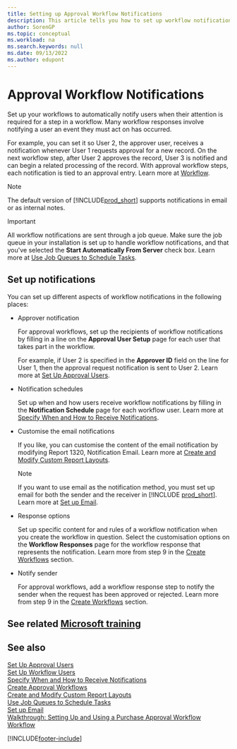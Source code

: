 ```yaml
---
title: Setting up Approval Workflow Notifications
description: This article tells you how to set up workflow notifications to alert a user that an event has occurred that they must react to; a workflow response is required.
author: SorenGP
ms.topic: conceptual
ms.workload: na
ms.search.keywords: null
ms.date: 09/13/2022
ms.author: edupont
---
```

# <a name="approval-workflow-notifications" />Approval Workflow Notifications

Set up your workflows to automatically notify users when their attention is required for a step in a workflow. Many workflow responses involve notifying a user an event they must act on has occurred.

For example, you can set it so User 2, the approver user, receives a notification whenever User 1 requests approval for a new record. On the next workflow step, after User 2 approves the record, User 3 is notified and can begin a related processing of the record. With approval workflow steps, each notification is tied to an approval entry. Learn more at [Workflow](across-workflow.md).  

> [!NOTE]  
> The default version of [!INCLUDE[prod_short](includes/prod_short.md)] supports notifications in email or as internal notes.  

> [!IMPORTANT]  
> All workflow notifications are sent through a job queue. Make sure the job queue in your installation is set up to handle workflow notifications, and that you've selected the **Start Automatically From Server** check box. Learn more at [Use Job Queues to Schedule Tasks](admin-job-queues-schedule-tasks.md).

## <a name="set-up-notifications" />Set up notifications

You can set up different aspects of workflow notifications in the following places:  

* Approver notification

  For approval workflows, set up the recipients of workflow notifications by filling in a line on the **Approval User Setup** page for each user that takes part in the workflow.  

  For example, if User 2 is specified in the **Approver ID** field on the line for User 1, then the approval request notification is sent to User 2. Learn more at [Set Up Approval Users](across-how-to-set-up-approval-users.md). 
  
* Notification schedules

  Set up when and how users receive workflow notifications by filling in the **Notification Schedule** page for each workflow user. Learn more at [Specify When and How to Receive Notifications](across-how-to-specify-when-and-how-to-receive-notifications.md). 
  
* Customise the email notifications

  If you like, you can customise the content of the email notification by modifying Report 1320, Notification Email. Learn more at [Create and Modify Custom Report Layouts](ui-how-create-custom-report-layout.md).  

  > [!NOTE]
  > If you want to use email as the notification method, you must set up email for both the sender and the receiver in [!INCLUDE [prod_short](includes/prod_short.md)]. Learn more at [Set up Email](admin-how-setup-email.md).
  
* Response options

  Set up specific content for and rules of a workflow notification when you create the workflow in question. Select the customisation options on the **Workflow Responses** page for the workflow response that represents the notification. Learn more from step 9 in the [Create Workflows](across-how-to-create-workflows.md#to-create-a-workflow) section. 
  
* Notify sender

  For approval workflows, add a workflow response step to notify the sender when the request has been approved or rejected. Learn more from step 9 in the [Create Workflows](across-how-to-create-workflows.md#to-create-a-workflow) section.   

## <a name="see-related-microsoft-training" />See related [Microsoft training](/training/modules/create-workflows/)

## <a name="see-also" />See also

[Set Up Approval Users](across-how-to-set-up-approval-users.md)  
[Set Up Workflow Users](across-how-to-set-up-workflow-users.md)  
[Specify When and How to Receive Notifications](across-how-to-specify-when-and-how-to-receive-notifications.md)  
[Create Approval Workflows](across-how-to-create-workflows.md)  
[Create and Modify Custom Report Layouts](ui-how-create-custom-report-layout.md)  
[Use Job Queues to Schedule Tasks](admin-job-queues-schedule-tasks.md)  
[Set up Email](admin-how-setup-email.md)  
[Walkthrough: Setting Up and Using a Purchase Approval Workflow](walkthrough-setting-up-and-using-a-purchase-approval-workflow.md)  
[Workflow](across-workflow.md)  

[!INCLUDE[footer-include](includes/footer-banner.md)]
